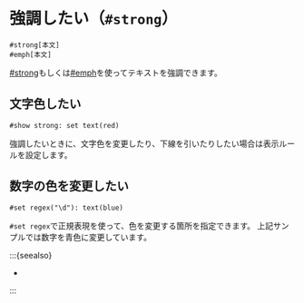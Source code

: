 # 強調したい（``#strong``）

```text
#strong[本文]
#emph[本文]
```

[#strong](https://typst.app/docs/reference/text/strong/)もしくは[#emph](https://typst.app/docs/reference/text/emph/)を使ってテキストを強調できます。

## 文字色したい

```text
#show strong: set text(red)
```

強調したいときに、文字色を変更したり、下線を引いたりしたい場合は表示ルールを設定します。

## 数字の色を変更したい

```typst
#set regex("\d"): text(blue)
```

``#set regex``で正規表現を使って、色を変更する箇所を指定できます。
上記サンプルでは数字を青色に変更しています。

:::{seealso}

- [](../latex/latex-usepackage-xcolor.md)

:::
